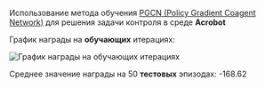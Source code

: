 Использование метода обучения [PGCN (Policy Gradient Coagent Network)](https://arxiv.org/pdf/2005.05941.pdf) для решения задачи контроля в среде **Acrobot**

График награды на **обучающих** итерациях:

![График награды на обучающих итерациях](https://github.com/tiyunes/snn_rl/assets/79756733/a522074e-bbc4-477c-90ad-4daf25125950)


Среднее значение награды на 50 **тестовых** эпизодах: -168.62 
